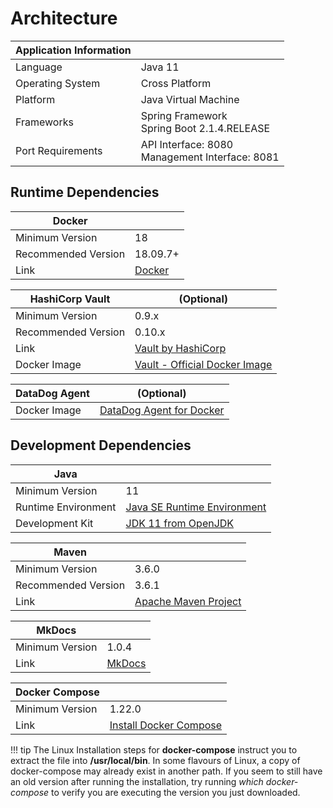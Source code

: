# Architecture

|  Application Information |  |
| --- | --- |
|  Language   | Java 11 |
| Operating System | Cross Platform |
| Platform | Java Virtual Machine |
| Frameworks | Spring Framework <br/> Spring Boot 2.1.4.RELEASE |
| Port Requirements | API Interface: 8080 <br/> Management Interface: 8081 |


## Runtime Dependencies  
| Docker | |
| --- | --- |
| Minimum Version | 18 |
| Recommended Version | 18.09.7+ |
| Link | [Docker] |

| HashiCorp Vault | (Optional) |
| --- | --- |
| Minimum Version | 0.9.x |
| Recommended Version | 0.10.x |
| Link | [Vault by HashiCorp] |
| Docker Image | [Vault - Official Docker Image] |

| DataDog Agent | (Optional) |
| --- | --- |
| Docker Image | [DataDog Agent for Docker] |

## Development Dependencies
| Java | |
| --- | --- |
| Minimum Version | 11 |
| Runtime Environment | [Java SE Runtime Environment] |
| Development Kit | [JDK 11 from OpenJDK] |

| Maven | |
| --- | --- |
| Minimum Version | 3.6.0 |
| Recommended Version | 3.6.1 |
| Link | [Apache Maven Project] |

| MkDocs | |
| --- | --- |
| Minimum Version | 1.0.4 |
| Link | [MkDocs] |

| Docker Compose | |
| --- | --- |
| Minimum Version | 1.22.0 |
| Link | [Install Docker Compose] |

!!! tip
    The Linux Installation steps for **docker-compose** instruct you to extract the file into **/usr/local/bin**. In some flavours of Linux, a copy of docker-compose may already exist in another path. If you seem to still have an old version after running the installation, try running *which docker-compose* to verify you are executing the version you just downloaded.

[Java SE Runtime Environment]: https://www.oracle.com/technetwork/java/javase/downloads/jdk11-downloads-5066655.html
[JDK 11 from OpenJDK]: https://openjdk.java.net/projects/jdk/11/
[Vault by HashiCorp]: https://www.vaultproject.io/
[Apache Maven Project]: https://maven.apache.org
[Vault - Official Docker Image]: https://hub.docker.com/_/vault
[Docker]: https://www.docker.com/
[DataDog Agent for Docker]: https://docs.datadoghq.com/agent/docker/?tab=standard
[Install Docker Compose]: https://docs.docker.com/compose/install/
[MkDocs]: https://www.mkdocs.org/
